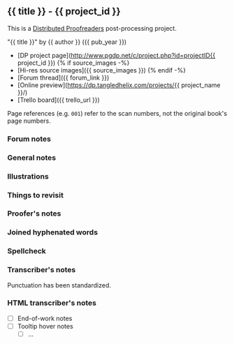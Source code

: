 ## {{ title }} - {{ project_id }} ##

This is a [Distributed Proofreaders](http://www.pgdp.net/) post-processing project.

"{{ title }}" by {{ author }} ({{ pub_year }})

- [DP project page](http://www.pgdp.net/c/project.php?id=projectID{{ project_id }})
{% if source_images -%}
- [Hi-res source images]({{ source_images }})
{% endif -%}
- [Forum thread]({{ forum_link }})
- [Online preview](https://dp.tangledhelix.com/projects/{{ project_name }}/)
- [Trello board]({{ trello_url }})

Page references (e.g. `001`) refer to the scan numbers, not the original book's page numbers.

### Forum notes ###

### General notes ###

### Illustrations ###

### Things to revisit ###

### Proofer's notes ###

### Joined hyphenated words ###

### Spellcheck ###

### Transcriber's notes ###

Punctuation has been standardized.

<!-- Some alternate spellings have been retained. -->

### HTML transcriber's notes ###

- [ ] End-of-work notes
- [ ] Tooltip hover notes
    - [ ] ...
